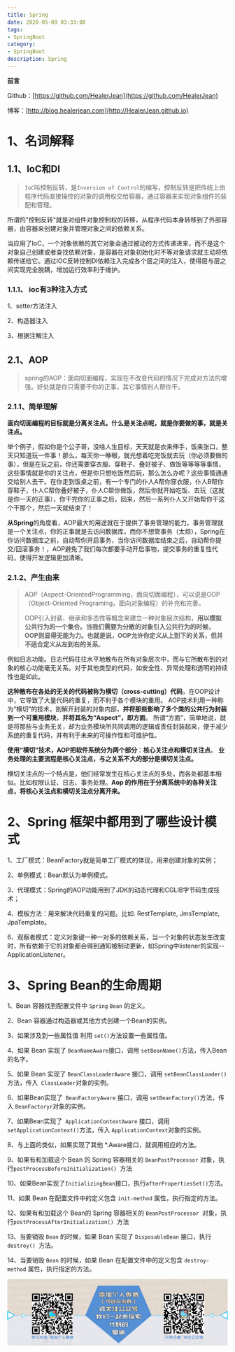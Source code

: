 ```yaml
---
title: Spring
date: 2020-05-09 03:33:00
tags: 
- SpringBoot
category: 
- SpringBoot
description: Spring
---
```


**前言**     

 Github：[https://github.com/HealerJean](https://github.com/HealerJean)         

 博客：[http://blog.healerjean.com](http://HealerJean.github.io)          



# 1、名词解释

## 1.1、IoC和DI

> `IoC`叫控制反转，是`Inversion of Control`的缩写，控制反转是把传统上由程序代码直接操控的对象的调用权交给容器，通过容器来实现对象组件的装配和管理。       



所谓的"控制反转"就是对组件对象控制权的转移，从程序代码本身转移到了外部容器，由容器来创建对象并管理对象之间的依赖关系。     

当应用了IoC，一个对象依赖的其它对象会通过被动的方式传递进来，而不是这个对象自己创建或者查找依赖对象，是容器在对象初始化时不等对象请求就主动将依赖传递给它。通过IOC反转控制DI依赖注入完成各个层之间的注入，使得层与层之间实现完全脱耦，增加运行效率利于维护。

 

### 1.1.1、 ioc有3种注入方式

1、setter方法注入    

2、构造器注入       

3、根据注解注入



## 2.1、AOP

> spring的AOP：面向切面编程，实现在不改变代码的情况下完成对方法的增强。好处就是你只需要干你的正事，其它事情别人帮你干。    



### 2.1.1、简单理解

**面向切面编程的目标就是分离关注点。什么是关注点呢，就是你要做的事，就是关注点。**    

举个例子，假如你是个公子哥，没啥人生目标，天天就是衣来伸手，饭来张口，整天只知道玩一件事！那么，每天你一睁眼，就光想着吃完饭就去玩（你必须要做的事），但是在玩之前，你还需要穿衣服、穿鞋子、叠好被子、做饭等等等等事情，这些事情就是你的关注点，但是你只想吃饭然后玩，那么怎么办呢？这些事情通通交给别人去干。在你走到饭桌之前，有一个专门的仆人A帮你穿衣服，仆人B帮你穿鞋子，仆人C帮你叠好被子，仆人C帮你做饭，然后你就开始吃饭、去玩（这就是你一天的正事），你干完你的正事之后，回来，然后一系列仆人又开始帮你干这个干那个，然后一天就结束了！      





 **从Spring**的角度看，AOP最大的用途就在于提供了事务管理的能力。事务管理就是一个关注点，你的正事就是去访问数据库，而你不想管事务（太烦），Spring在你访问数据库之前，自动帮你开启事务，当你访问数据库结束之后，自动帮你提交/回滚事务！，AOP避免了我们每次都要手动开启事物，提交事务的重复性代码，使得开发逻辑更加清晰。

 

### 2.1.2、产生由来 



> AOP（Aspect-OrientedProgramming，面向切面编程），可以说是OOP（Object-Oriented Programing，面向对象编程）的补充和完善。         
>
> OOP引入封装、继承和多态性等概念来建立一种对象层次结构，**用以模拟公共行为的一个集合。当我们需要为分散的对象引入公共行为的时候，OOP则显得无能为力。也就是说，OOP允许你定义从上到下的关系，但并不适合定义从左到右的关系**。      



例如日志功能。日志代码往往水平地散布在所有对象层次中，而与它所散布到的对象的核心功能毫无关系。对于其他类型的代码，如安全性、异常处理和透明的持续性也是如此。      

**这种散布在各处的无关的代码被称为横切（cross-cutting）代码**，在OOP设计中，它导致了大量代码的重复，而不利于各个模块的重用。 AOP技术利用一种称为“横切”的技术，剖解开封装的对象内部，**并将那些影响了多个类的公共行为封装到一个可重用模块**，**并将其名为“Aspect”，即方面**。 所谓“方面”，简单地说，就是将那些与业务无关，却为业务模块所共同调用的逻辑或责任封装起来，便于减少系统的重复代码，并有利于未来的可操作性和可维护性。       



**使用“横切”技术，AOP把软件系统分为两个部分**：**核心关注点和横切关注点**。  **业务处理的主要流程是核心关注点，与之关系不大的部分是横切关注点。**     

横切关注点的一个特点是，他们经常发生在核心关注点的多处，而各处都基本相似。比如权限认证、日志、事务处理。**Aop 的作用在于分离系统中的各种关注点，将核心关注点和横切关注点分离开来。**     





 

# 2、Spring 框架中都用到了哪些设计模式



1、工厂模式：BeanFactory就是简单工厂模式的体现，用来创建对象的实例；    

2、单例模式：Bean默认为单例模式。    

3、代理模式：Spring的AOP功能用到了JDK的动态代理和CGLIB字节码生成技术；    

4、模板方法：用来解决代码重复的问题。比如. RestTemplate, JmsTemplate, JpaTemplate。      

6、观察者模式：定义对象键一种一对多的依赖关系，当一个对象的状态发生改变时，所有依赖于它的对象都会得到通知被制动更新，如Spring中listener的实现--ApplicationListener。





# 3、Spring Bean的生命周期



1、Bean 容器找到配置文件中 `Spring` `Bean` 的定义。    

2、Bean 容器通过构造器或其他方式创建一个Bean的实例。     

3、如果涉及到一些属性值 利用 `set()`方法设置一些属性值。      

4、如果 Bean 实现了 `BeanNameAware`接口，调用 `setBeanName()`方法，传入Bean的名字。    

5、如果 Bean 实现了 `BeanClassLoaderAware` 接口，调用 `setBeanClassLoader()`方法，传入` ClassLoader`对象的实例。      

6、如果Bean实现了` BeanFactoryAware` 接口，调用 `setBeanFactory()`方法，传入 `BeanFactoryr`对象的实例。      

7、如果Bean实现了` ApplicationContextAware` 接口，调用 `setApplicationContext()`方法，传入 `ApplicationContext`对象的实例。   

8、与上面的类似，如果实现了其他 *.Aware接口，就调用相应的方法。    

9、如果有和加载这个 Bean 的 Spring 容器相关的 `BeanPostProcessor` 对象，执行`postProcessBeforeInitialization() `方法    

10、如果Bean实现了`InitializingBean`接口，执行`afterPropertiesSet()`方法。    

11、如果 Bean 在配置文件中的定义包含 `init-method` 属性，执行指定的方法。    

12、如果有和加载这个 Bean的 Spring 容器相关的 `BeanPostProcessor `对象，执行`postProcessAfterInitialization() `方法    

13、当要销毁 `Bean` 的时候，如果 Bean 实现了 `DisposableBean` 接口，执行 `destroy() `方法。     

14、当要销毁 `Bean` 的时候，如果 Bean 在配置文件中的定义包含 `destroy-method` 属性，执行指定的方法。



























![ContactAuthor](https://raw.githubusercontent.com/HealerJean/HealerJean.github.io/master/assets/img/artical_bottom.jpg)





<link rel="stylesheet" href="https://unpkg.com/gitalk/dist/gitalk.css">

<script src="https://unpkg.com/gitalk@latest/dist/gitalk.min.js"></script> 
<div id="gitalk-container"></div>    
 <script type="text/javascript">
    var gitalk = new Gitalk({
		clientID: `1d164cd85549874d0e3a`,
		clientSecret: `527c3d223d1e6608953e835b547061037d140355`,
		repo: `HealerJean.github.io`,
		owner: 'HealerJean',
		admin: ['HealerJean'],
		id: 'AAAAAAAAAAAAAAA',
    });
    gitalk.render('gitalk-container');
</script> 
